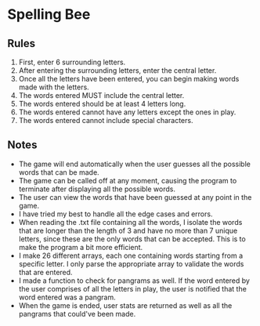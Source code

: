 # Spelling Bee

## Rules
1. First, enter 6 surrounding letters.
2. After entering the surrounding letters, enter the central letter.
3. Once all the letters have been entered, you can begin making words made with the letters.
4. The words entered MUST include the central letter.
5. The words entered should be at least 4 letters long.
6. The words entered cannot have any letters except the ones in play.
7. The words entered cannot include special characters.

## Notes
* The game will end automatically when the user guesses all the possible words that can be made.
* The game can be called off at any moment, causing the program to terminate after displaying all the possible words.
* The user can view the words that have been guessed at any point in the game.
* I have tried my best to handle all the edge cases and errors.
* When reading the .txt file containing all the words, I isolate the words that are longer than the length of 3 and have no more than 7 unique letters, since these are the only words that can be accepted. This is to make the program a bit more efficient.
* I make 26 different arrays, each one containing words starting from a specific letter. I only parse the appropriate array to validate the words that are entered.
* I made a function to check for pangrams as well. If the word entered by the user comprises of all the letters in play, the user is notified that the word entered was a pangram.
* When the game is ended, user stats are returned as well as all the pangrams that could've been made.
